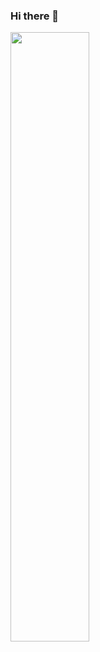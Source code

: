 ### Hi there 👋

<img width="50%" src="https://github-readme-stats.vercel.app/api/top-langs/?username=inuvalogic&theme=noctis_minimus&hide=css%2Chtml&layout=compact" />

<!--
**inuvalogic/inuvalogic** is a ✨ _special_ ✨ repository because its `README.md` (this file) appears on your GitHub profile.

Here are some ideas to get you started:

- 🔭 I’m currently working on ...
- 🌱 I’m currently learning ...
- 👯 I’m looking to collaborate on ...
- 🤔 I’m looking for help with ...
- 💬 Ask me about ...
- 📫 How to reach me: ...
- 😄 Pronouns: ...
- ⚡ Fun fact: ...
-->
